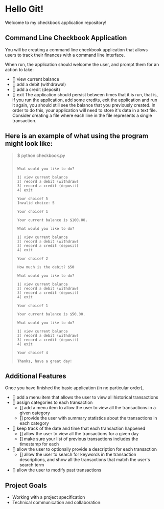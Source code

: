# Hello Git!

Welcome to my checkbook application repository!

## Command Line Checkbook Application

You will be creating a command line checkbook application that allows users to track their finances with a command line interface.

When run, the application should welcome the user, and prompt them for an action to take:

- [] view current balance
- [] add a debit (withdrawal)
- [] add a credit (deposit)
- [] exit
The application should persist between times that it is run, that is, if you run the application, add some credits, exit the application and run it again, you should still see the balance that you previously created. In order to do this, your application will need to store it's data in a text file. Consider creating a file where each line in the file represents a single transaction.

## Here is an example of what using the program might look like:

> $ python checkbook.py
>
> ~~~ Welcome to your terminal checkbook! ~~~
>
> What would you like to do?
>
> 1) view current balance
> 2) record a debit (withdraw)
> 3) record a credit (deposit)
> 4) exit
>
> Your choice? 5
> Invalid choice: 5
>
> Your choice? 1
>
> Your current balance is $100.00.
>
> What would you like to do?
>
> 1) view current balance
> 2) record a debit (withdraw)
> 3) record a credit (deposit)
> 4) exit
>
>Your choice? 2
>
>How much is the debit? $50
>
>What would you like to do?
>
>1) view current balance
> 2) record a debit (withdraw)
> 3) record a credit (deposit)
> 4) exit
>
> Your choice? 1
>
> Your current balance is $50.00.
>
> What would you like to do?
>
> 1) view current balance
> 2) record a debit (withdraw)
> 3) record a credit (deposit)
> 4) exit
>
> Your choice? 4
>
> Thanks, have a great day!

## Additional Features

Once you have finished the basic application (in no particular order),

- [] add a menu item that allows the user to view all historical transactions
- [] assign categories to each transaction
    - [] add a menu item to allow the user to view all the transactions in a given category
    - [] provide the user with summary statistics about the transactions in each category
- [] keep track of the date and time that each transaction happened
    - [] allow the user to view all the transactions for a given day
    - [] make sure your list of previous transactions includes the timestamp for each
- [] allow the user to optionally provide a description for each transaction
    - [] allow the user to search for keywords in the transaction descriptions, and show all the transactions that match the user's search term
- [] allow the user to modify past transactions

## Project Goals

* Working with a project specification
* Technical communication and collaboration